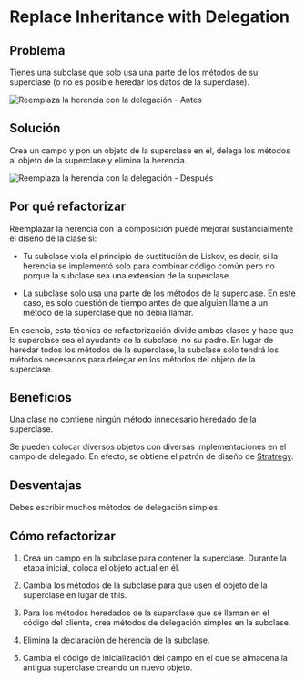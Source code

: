 # Replace Inheritance with Delegation

## Problema

Tienes una subclase que solo usa una parte de los métodos de su superclase (o no es posible heredar los datos de la superclase).

![Reemplaza la herencia con la delegación - Antes](https://refactoring.guru/images/refactoring/diagrams/Replace%20Inheritance%20with%20Delegation%20-%20Before.png)

## Solución
Crea un campo y pon un objeto de la superclase en él, delega los métodos al objeto de la superclase y elimina la herencia.

![Reemplaza la herencia con la delegación - Después](https://refactoring.guru/images/refactoring/diagrams/Replace%20Inheritance%20with%20Delegation%20-%20After.png)

## Por qué refactorizar
Reemplazar la herencia con la composición puede mejorar sustancialmente el diseño de la clase si:

- Tu subclase viola el principio de sustitución de Liskov, es decir, si la herencia se implementó solo para combinar
código común pero no porque la subclase sea una extensión de la superclase.

- La subclase solo usa una parte de los métodos de la superclase. En este caso, es solo cuestión de tiempo antes de 
que alguien llame a un método de la superclase que no debía llamar.

En esencia, esta técnica de refactorización divide ambas clases y hace que la superclase sea el ayudante de la 
subclase, no su padre. En lugar de heredar todos los métodos de la superclase, la subclase solo tendrá los métodos 
necesarios para delegar en los métodos del objeto de la superclase.

## Beneficios
Una clase no contiene ningún método innecesario heredado de la superclase.

Se pueden colocar diversos objetos con diversas implementaciones en el campo de delegado. En efecto,
se obtiene el patrón de diseño de [Stratregy](https://refactoring.guru/es/design-patterns/strategy).

## Desventajas
Debes escribir muchos métodos de delegación simples.

## Cómo refactorizar
1. Crea un campo en la subclase para contener la superclase. Durante la etapa inicial, coloca el objeto actual en él.

2. Cambia los métodos de la subclase para que usen el objeto de la superclase en lugar de this.

3. Para los métodos heredados de la superclase que se llaman en el código del cliente, crea métodos de delegación 
simples en la subclase.

4. Elimina la declaración de herencia de la subclase.

5. Cambia el código de inicialización del campo en el que se almacena la antigua superclase creando un nuevo objeto.
